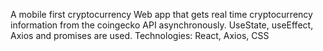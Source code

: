 A mobile first cryptocurrency Web app that gets real time cryptocurrency information from the coingecko API asynchronously. UseState, useEffect, Axios and promises are used.
Technologies: React, Axios, CSS
